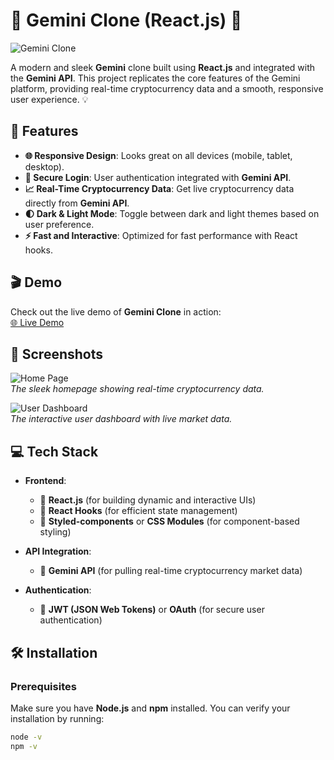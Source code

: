 # 🌟 Gemini Clone (React.js) 🚀

![Gemini Clone](https://img.shields.io/badge/Gemini_Clone-v1.0-blue)

A modern and sleek **Gemini** clone built using **React.js** and integrated with the **Gemini API**. This project replicates the core features of the Gemini platform, providing real-time cryptocurrency data and a smooth, responsive user experience. 💡

## 🚀 Features

- **🌐 Responsive Design**: Looks great on all devices (mobile, tablet, desktop).
- **🔐 Secure Login**: User authentication integrated with **Gemini API**.
- **📈 Real-Time Cryptocurrency Data**: Get live cryptocurrency data directly from **Gemini API**.
- **🌓 Dark & Light Mode**: Toggle between dark and light themes based on user preference.
- **⚡ Fast and Interactive**: Optimized for fast performance with React hooks.

## 🎬 Demo

Check out the live demo of **Gemini Clone** in action:  
[🌐 Live Demo](#)

## 📸 Screenshots

![Home Page](https://via.placeholder.com/600x400?text=Home+Page)  
*The sleek homepage showing real-time cryptocurrency data.*

![User Dashboard](https://via.placeholder.com/600x400?text=User+Dashboard)  
*The interactive user dashboard with live market data.*

## 💻 Tech Stack

- **Frontend**: 
  - 🔸 **React.js** (for building dynamic and interactive UIs)
  - 🔸 **React Hooks** (for efficient state management)
  - 🔸 **Styled-components** or **CSS Modules** (for component-based styling)

- **API Integration**: 
  - 🔸 **Gemini API** (for pulling real-time cryptocurrency market data)

- **Authentication**: 
  - 🔹 **JWT (JSON Web Tokens)** or **OAuth** (for secure user authentication)

## 🛠️ Installation

### Prerequisites

Make sure you have **Node.js** and **npm** installed. You can verify your installation by running:

```bash
node -v
npm -v
